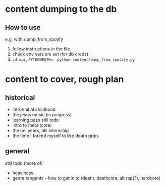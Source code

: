 # content dumping to the db

## How to use

e.g. with dump_from_spotify
1. follow instructions in the file
1. check env vars are set (for db creds)
1. `cd api`, `PYTHONPATH=. python content/dump_from_spotify.py` 



# content to cover, rough plan

## historical
- intro/initial childhood
- the jesus music (in progress)
- learning bass
still todo:
- intro to metal(core)
- the uni years, akl internship
- the time I forced myself to like death grips

## general
still todo (more of)
- heaviness
- genre tangents - how to get in to (death, deathcore, alt rap(?), hardcore)

